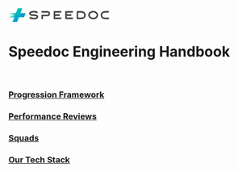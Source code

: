<img src="img/Logo_Speedoc_coloured.png" alt="speedoc logo" width="200px">  


</br>

# Speedoc Engineering Handbook


</br>

### [Progression Framework](growth-framework/framework.md)
### [Performance Reviews]()
### [Squads]()
### [Our Tech Stack]()